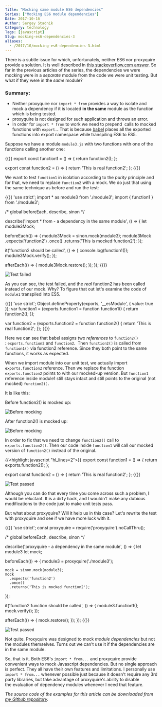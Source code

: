 ```yaml
---
Title: "Mocking same module ES6 dependencies"
Series: ["Mocking ES6 module dependencies"]
Date: 2017-10-16
Author: Sergey Stadnik
Category: technology
Tags: [javascript]
Slug: mocking-es6-dependencies-3
aliases:
  - /2017/10/mocking-es6-dependencies-3.html
---
```


There is a subtle issue for which, unfortunately, neither ES6 nor proxyquire provide a solution. It is well described in <a href="https://stackoverflow.com/a/41426098/10557">this stackoverflow.com answer</a>.
So far in the previous articles of the series, the dependencies we were mocking were in a _separate_ module from the code we were unit testing. But what if they were in the _same_ module?
<!--more-->

### Summary:

* Neither proxyquire nor <code>import * from</code> provides a way to isolate and mock a dependency if it is located **in the same** module as the function which is being tested.
* proxyquire is not designed for such application and throws an error.
* In order for <code>import * from</code> to work we need to prepend  calls to mocked functions with `export.`. That is because <a href="https://babeljs.io/">babel</a> places all the exported functions into export namespace while transpiling ES6 to ES5.

Suppose we have a module `module3.js` with two functions with one of the functions calling another one:

{{<highlight javascript>}}
export const function1 = () => {
  return function2();
};

export const function2 = () => {
  return 'This is real function2';
};
{{</highlight>}}

We want to test <code>function1</code> in isolation according to the <em>purity</em> principle and for that, we need to replace <code>function2</code> with a mock. We do just that using the same technique as before and run the test:

{{<highlight javascript>}}
'use strict';
import * as module3 from './module3';
import { function1 } from './module3';

/* global beforeEach, describe, sinon */

describe('import * from - a dependency in the same module', () => {
  let module3Mock;

  beforeEach(() => {
    module3Mock = sinon.mock(module3);
    module3Mock
      .expects('function2')
      .once()
      .returns('This is mocked function2');
  });

  it('function2 should be called', () => {
    console.log(function1());
    module3Mock.verify();
  });

  afterEach(() => {
    module3Mock.restore();
  });
});
{{</highlight>}}

![Test failed](/images/export_func1_function_called_failed.png)

As you can see, the test failed, and the _real_ function2 has been called instead of our mock.
Why? To figure that out let's examine the code of <code>module1</code> transpiled into ES5.

{{<highlight javascript>}}
'use strict';
Object.defineProperty(exports, '__esModule', { value: true });
var function1 = (exports.function1 = function function1() {
  return function2();
});

var function2 = (exports.function2 = function function2() {
  return 'This is real function2';
});
{{</highlight>}}

Here we can see that babel assigns two <em>references</em> to <code>function2()</code> : <code>exports.function2</code> and <code>function2</code>.  Then <code>function2()</code> is called from <code>function1()</code> via function2 reference. Since they both point to the same functions, it works as expected.

When we import module into our unit test, we actually import <code>exports.function2</code> reference. Then we replace the function <code>exports.function2</code> points to with our mocked-up version. But <code>function1</code> reference inside module1 still stays intact and still points to the original (not mocked) <code>function2()</code>.

It is like this:

Before function2() is mocked up:

![Before mocking](/images/es6_mock_before.svg)

After function2() is mocked up:

![Before mocking](/images/es6_mock_after.svg)

In order to fix that we need to change <code>function2()</code> call to <code>exports.function2()</code>. Then our code inside <code>function1</code> will call our mocked version of <code>function2()</code> instead of the original.

{{<highlight javascript "hl_lines=2">}}
export const function1 = () => {
  return exports.function2();
};

export const function2 = () => {
  return 'This is real function2';
};
{{</highlight>}}

![Test passed](/images/export_func1_function_called_passed_2.png)

Although you can do that every time you come across such a problem, I would be reluctant. It is a dirty hack, and I wouldn't make any dubious modifications to the code just to make unit tests pass.

But what about proxyquire? Will it help us in this case? Let's rewrite the test with proxyquire and see if we have more luck with it.

{{<highlight javascript>}}
'use strict';
const proxyquire = require('proxyquire').noCallThru();

/* global beforeEach, describe, sinon */

describe('proxyquire - a dependency in the same module', () => {
  let module3
  let mock;

  beforeEach(() => {
    module3 = proxyquire('./module3');

    mock = sinon.mock(module3);
    mock
      .expects('function2')
      .once()
      .returns('This is mocked function2');
  });

  it('function2 function should be called', () => {
    module3.function1();
    mock.verify();
  });

  afterEach(() => {
    mock.restore();
  });
});
{{</highlight>}}

![Test passed](/images/proxyquire_module3_test_failed.png)

Not quite. Proxyquire was designed to mock _module dependencies_ but not the modules themselves. Turns out we can't use it if the dependencies are in the same module.

So, that is it. Both ES6's `import * from...` and proxyquire provide convenient ways to mock Javascript dependencies. But no single approach is perfect. They all have their own features and limitations. I personally use <code>import * from...</code> whenever possible just because it doesn't require any 3rd party libraries, but take advantage of proxyquire's ability to disable the evaluation of dependency modules whenever I need that feature.

_The source code of the examples for this article can be downloaded from [my Github repository](https://github.com/ozmoroz/es6-unit-mockups)._
